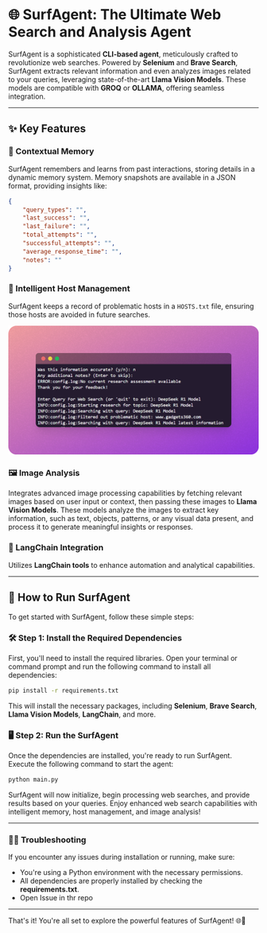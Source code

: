 
# 🌐 **SurfAgent: The Ultimate Web Search and Analysis Agent**

SurfAgent is a sophisticated **CLI-based agent**, meticulously crafted to revolutionize web searches. Powered by **Selenium** and **Brave Search**, SurfAgent extracts relevant information and even analyzes images related to your queries, leveraging state-of-the-art **Llama Vision Models**. These models are compatible with **GROQ** or **OLLAMA**, offering seamless integration.

---

## ✨ **Key Features**

### 📁 Contextual Memory
SurfAgent remembers and learns from past interactions, storing details in a dynamic memory system. Memory snapshots are available in a JSON format, providing insights like:
```json
{
    "query_types": "",
    "last_success": "",
    "last_failure": "",
    "total_attempts": "",
    "successful_attempts": "",
    "average_response_time": "",
    "notes": ""
}
```

### 🚫 Intelligent Host Management
SurfAgent keeps a record of problematic hosts in a `HOSTS.txt` file, ensuring those hosts are avoided in future searches.

<img src="extras/pawelzmarlak-2025-01-22T16_41_02.675Z.png" alt="ALT TEXT" width="750">

### 🖼️ Image Analysis
Integrates advanced image processing capabilities by fetching relevant images based on user input or context, then passing these images to **Llama Vision Models**. These models analyze the images to extract key information, such as text, objects, patterns, or any visual data present, and process it to generate meaningful insights or responses.

### 🔗 LangChain Integration
Utilizes **LangChain tools** to enhance automation and analytical capabilities.

---

## 🚀 **How to Run SurfAgent**

To get started with SurfAgent, follow these simple steps:

### 🛠️ **Step 1: Install the Required Dependencies**

First, you'll need to install the required libraries. Open your terminal or command prompt and run the following command to install all dependencies:

```bash
pip install -r requirements.txt
```

This will install the necessary packages, including **Selenium**, **Brave Search**, **Llama Vision Models**, **LangChain**, and more.

### 🖥️ **Step 2: Run the SurfAgent**

Once the dependencies are installed, you're ready to run SurfAgent. Execute the following command to start the agent:

```bash
python main.py
```

SurfAgent will now initialize, begin processing web searches, and provide results based on your queries. Enjoy enhanced web search capabilities with intelligent memory, host management, and image analysis!

---

### 🧑‍💻 **Troubleshooting**

If you encounter any issues during installation or running, make sure:

- You're using a Python environment with the necessary permissions.
- All dependencies are properly installed by checking the **requirements.txt**.
- Open Issue in thr repo

---

That's it! You're all set to explore the powerful features of SurfAgent! 🌐🚀
